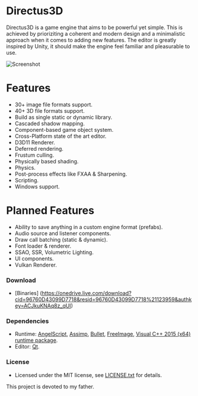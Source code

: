 # Directus3D
Directus3D is a game engine that aims to be powerful yet simple. This is achieved by prioriziting a coherent and modern design and a minimalistic approach when it comes to adding new features. 
The editor is greatly inspired by Unity, it should make the engine feel familiar and pleasurable to use.

![Screenshot](https://raw.githubusercontent.com/PanosK92/Directus3D/master/Directus3D/Assets/screenshot.jpg)

# Features
- 30+ image file formats support.
- 40+ 3D file formats support.
- Build as single static or dynamic library.
- Cascaded shadow mapping.
- Component-based game object system.
- Cross-Platform state of the art editor.
- D3D11 Renderer.
- Deferred rendering.
- Frustum culling.
- Physically based shading.
- Physics.
- Post-process effects like FXAA & Sharpening.
- Scripting.
- Windows support.

# Planned Features
- Ability to save anything in a custom engine format (prefabs).
- Audio source and listener components.
- Draw call batching (static & dynamic).
- Font loader & renderer.
- SSAO, SSR, Volumetric Lighting.
- UI components.
- Vulkan Renderer.

### Download
- [Binaries] (https://onedrive.live.com/download?cid=96760D43099D7718&resid=96760D43099D7718%21123959&authkey=ACJkuKNAq8z_qUI)

### Dependencies
- Runtime: [AngelScript](http://www.angelcode.com/angelscript/), [Assimp](https://github.com/assimp/assimp), [Bullet](https://github.com/bulletphysics/bullet3), [FreeImage](http://freeimage.sourceforge.net/), [Visual C++ 2015 (x64) runtime package](https://www.microsoft.com/en-us/download/details.aspx?id=48145).
- Editor: [Qt](https://www.qt.io/).

### License
- Licensed under the MIT license, see [LICENSE.txt](https://github.com/PanosK92/Directus3D/blob/master/LICENSE.txt) for details.

This project is devoted to my father.
